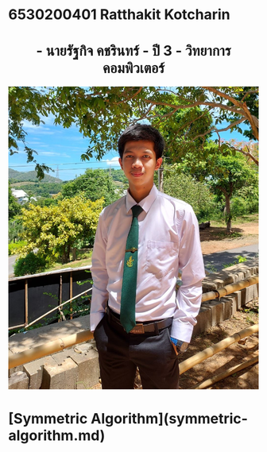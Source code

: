 # 6530200401 Ratthakit Kotcharin
<h1 align="center">- นายรัฐกิจ คชรินทร์
  - ปี 3
  - วิทยาการคอมพิวเตอร์</h1>
  
![Chill guy](/img/Chillpic.jpg)
<h1>
[Symmetric Algorithm](symmetric-algorithm.md)
</h1>
